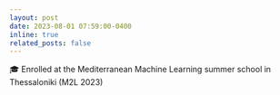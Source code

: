 ```yaml
---
layout: post
date: 2023-08-01 07:59:00-0400
inline: true
related_posts: false
---
```


:mortar_board: Enrolled at the Mediterranean Machine Learning summer school in Thessaloniki (M2L 2023)
